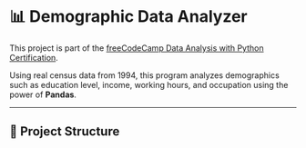 # 📊 Demographic Data Analyzer

This project is part of the [freeCodeCamp Data Analysis with Python Certification](https://www.freecodecamp.org/learn/data-analysis-with-python/).

Using real census data from 1994, this program analyzes demographics such as education level, income, working hours, and occupation using the power of **Pandas**.

---

## 📁 Project Structure

